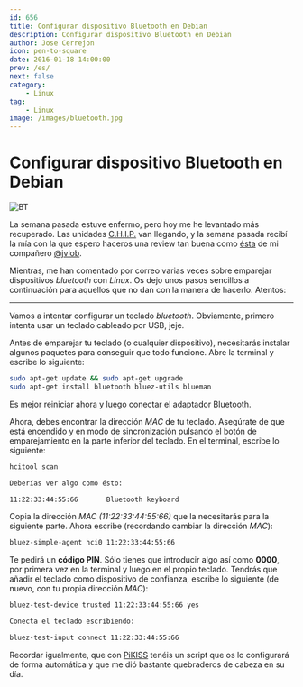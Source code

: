 ```yaml
---
id: 656
title: Configurar dispositivo Bluetooth en Debian
description: Configurar dispositivo Bluetooth en Debian
author: Jose Cerrejon
icon: pen-to-square
date: 2016-01-18 14:00:00
prev: /es/
next: false
category:
    - Linux
tag:
    - Linux
image: /images/bluetooth.jpg
---
```


# Configurar dispositivo Bluetooth en Debian

![BT](/images/bluetooth.jpg)

La semana pasada estuve enfermo, pero hoy me he levantado más recuperado. Las unidades [C.H.I.P.](/post.php?id=559) van llegando, y la semana pasada recibí la mía con la que espero haceros una review tan buena como [ésta](https://simplelab.org/web/c-h-i-p-el-primer-ordenador-del-mundo-que-cuesta-solo-9/) de mi compañero [@jvlob](https://twitter.com/jvlob).

Mientras, me han comentado por correo varias veces sobre emparejar dispositivos _bluetooth_ con _Linux_. Os dejo unos pasos sencillos a continuación para aquellos que no dan con la manera de hacerlo. Atentos:

---

Vamos a intentar configurar un teclado _bluetooth_. Obviamente, primero intenta usar un teclado cableado por USB, jeje.

Antes de emparejar tu teclado (o cualquier dispositivo), necesitarás instalar algunos paquetes para conseguir que todo funcione. Abre la terminal y escribe lo siguiente:

```bash
sudo apt-get update && sudo apt-get upgrade
sudo apt-get install bluetooth bluez-utils blueman
```

Es mejor reiniciar ahora y luego conectar el adaptador Bluetooth.

Ahora, debes encontrar la dirección _MAC_ de tu teclado. Asegúrate de que está encendido y en modo de sincronización pulsando el botón de emparejamiento en la parte inferior del teclado. En el terminal, escribe lo siguiente:

```bash
hcitool scan

Deberías ver algo como ésto:

11:22:33:44:55:66       Bluetooth keyboard
```

Copia la dirección _MAC (11:22:33:44:55:66)_ que la necesitarás para la siguiente parte. Ahora escribe (recordando cambiar la dirección _MAC_):

```bash
bluez-simple-agent hci0 11:22:33:44:55:66
```

Te pedirá un **código PIN**. Sólo tienes que introducir algo así como **0000**, por primera vez en la terminal y luego en el propio teclado. Tendrás que añadir el teclado como dispositivo de confianza, escribe lo siguiente (de nuevo, con tu propia dirección _MAC_):

```bash
bluez-test-device trusted 11:22:33:44:55:66 yes

Conecta el teclado escribiendo:

bluez-test-input connect 11:22:33:44:55:66
```

Recordar igualmente, que con [PiKISS](https://github.com/jmcerrejon/PiKISS) tenéis un script que os lo configurará de forma automática y que me dió bastante quebraderos de cabeza en su día.

